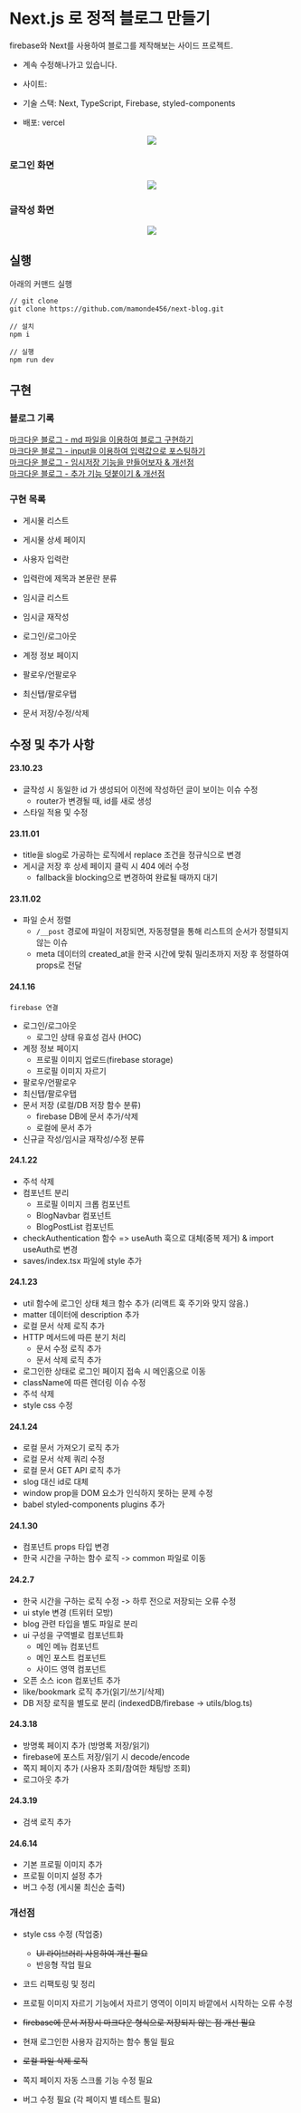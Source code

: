 # Next.js 로 정적 블로그 만들기

firebase와 Next를 사용하여 블로그를 제작해보는 사이드 프로젝트.

- 계속 수정해나가고 있습니다.

- 사이트: <a href="https://next-blog-six-amber.vercel.app/"></a>

- 기술 스택: Next, TypeScript, Firebase, styled-components
- 배포: vercel

<p align="center">
<img src="https://github.com/mamonde456/next-blog/assets/81732659/06b8adf6-6049-4c56-8e25-403228c0500c" />
</p>

### 로그인 화면

<p align="center">
<img src="https://github.com/mamonde456/next-blog/assets/81732659/37bf99a7-ea92-4dd2-8328-8e081311ed89" />
</p>

### 글작성 화면

<p align="center">
<img src="https://github.com/mamonde456/next-blog/assets/81732659/1661ee0d-d675-4b0c-b2b4-ed7a809bfdf4" />
</p>

## 실행

아래의 커맨드 실행

```
// git clone
git clone https://github.com/mamonde456/next-blog.git

// 설치
npm i

// 실행
npm run dev

```

## 구현

### 블로그 기록

[마크다운 블로그 - md 파일을 이용하여 블로그 구현하기](https://velog.io/@mamonde456/Next로-마크다운-블로그를-만들어보자-1)<br/>
[마크다운 블로그 - input을 이용하여 입력값으로 포스팅하기](https://velog.io/@mamonde456/Next로-마크다운-블로그를-만들어보자-2)<br/>
[마크다운 블로그 - 임시저장 기능을 만들어보자 & 개선점](https://velog.io/@mamonde456/Next로-마크다운-블로그를-만들어보자-3)<br/>
[마크다운 블로그 - 추가 기능 덧붙이기 & 개선점](https://velog.io/@mamonde456/Next로-마크다운-블로그를-만들어보자-3)<br/>

### 구현 목록

- 게시물 리스트
- 게시물 상세 페이지
- 사용자 입력란
- 입력란에 제목과 본문란 분류
- 임시글 리스트
- 임시글 재작성

- 로그인/로그아웃
- 계정 정보 페이지
- 팔로우/언팔로우
- 최신탭/팔로우탭
- 문서 저장/수정/삭제

## 수정 및 추가 사항

#### 23.10.23

- 글작성 시 동일한 id 가 생성되어 이전에 작성하던 글이 보이는 이슈 수정
  - router가 변경될 때, id를 새로 생성
- 스타일 적용 및 수정

#### 23.11.01

- title을 slog로 가공하는 로직에서 replace 조건을 정규식으로 변경
- 게시글 저장 후 상세 페이지 클릭 시 404 에러 수정
  - fallback을 blocking으로 변경하여 완료될 때까지 대기

#### 23.11.02

- 파일 순서 정렬
  - `/__post` 경로에 파일이 저장되면, 자동정렬을 통해 리스트의 순서가 정렬되지 않는 이슈
  - meta 데이터의 created_at을 한국 시간에 맞춰 밀리초까지 저장 후 정렬하여 props로 전달

#### 24.1.16

`firebase 연결`

- 로그인/로그아웃
  - 로그인 상태 유효성 검사 (HOC)
- 계정 정보 페이지
  - 프로필 이미지 업로드(firebase storage)
  - 프로필 이미지 자르기
- 팔로우/언팔로우
- 최신탭/팔로우탭
- 문서 저장 (로컬/DB 저장 함수 분류)
  - firebase DB에 문서 추가/삭제
  - 로컬에 문서 추가
- 신규글 작성/임시글 재작성/수정 분류

#### 24.1.22

- 주석 삭제
- 컴포넌트 분리
  - 프로필 이미지 크롭 컴포넌트
  - BlogNavbar 컴포넌트
  - BlogPostList 컴포넌트
- checkAuthentication 함수 => useAuth 훅으로 대체(중복 제거) & import useAuth로 변경
- saves/index.tsx 파일에 style 추가

#### 24.1.23

- util 함수에 로그인 상태 체크 함수 추가 (리액트 훅 주기와 맞지 않음.)
- matter 데이터에 description 추가
- 로컬 문서 삭제 로직 추가
- HTTP 메서드에 따른 분기 처리
  - 문서 수정 로직 추가
  - 문서 삭제 로직 추가
- 로그인한 상태로 로그인 페이지 접속 시 메인홈으로 이동
- className에 따른 렌더링 이슈 수정
- 주석 삭제
- style css 수정

#### 24.1.24

- 로컬 문서 가져오기 로직 추가
- 로컬 문서 삭제 쿼리 수정
- 로컬 문서 GET API 로직 추가
- slog 대신 id로 대체
- window prop을 DOM 요소가 인식하지 못하는 문제 수정
- babel styled-components plugins 추가

#### 24.1.30

- 컴포넌트 props 타입 변경
- 한국 시간을 구하는 함수 로직 -> common 파일로 이동

#### 24.2.7

- 한국 시간을 구하는 로직 수정 -> 하루 전으로 저장되는 오류 수정
- ui style 변경 (트위터 모방)
- blog 관련 타입을 별도 파일로 분리
- ui 구성을 구역별로 컴포넌트화
  - 메인 메뉴 컴포넌트
  - 메인 포스트 컴포넌트
  - 사이드 영역 컴포넌트
- 오픈 소스 icon 컴포넌트 추가
- like/bookmark 로직 추가(읽기/쓰기/삭제)
- DB 저장 로직을 별도로 분리 (indexedDB/firebase -> utils/blog.ts)

#### 24.3.18

- 방명록 페이지 추가 (방명록 저장/읽기)
- firebase에 포스트 저장/읽기 시 decode/encode
- 쪽지 페이지 추가 (사용자 조회/참여한 채팅방 조회)
- 로그아웃 추가

#### 24.3.19

- 검색 로직 추가

#### 24.6.14

- 기본 프로필 이미지 추가
- 프로필 이미지 설정 추가
- 버그 수정 (게시물 최신순 출력)

### 개선점

- style css 수정 (작업중)
  - ~~UI 라이브러리 사용하여 개선 필요~~
  - 반응형 작업 필요
- 코드 리팩토링 및 정리
- 프로필 이미지 자르기 기능에서 자르기 영역이 이미지 바깥에서 시작하는 오류 수정
- ~~firebase에 문서 저장시 마크다운 형식으로 저장되지 않는 점 개선 필요~~
- 현재 로그인한 사용자 감지하는 함수 통일 필요
- ~~로컬 파일 삭제 로직~~
- 쪽지 페이지 자동 스크롤 기능 수정 필요

- 버그 수정 필요 (각 페이지 별 테스트 필요)
